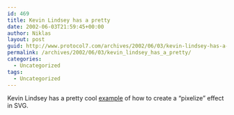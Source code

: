 ```yaml
---
id: 469
title: Kevin Lindsey has a pretty
date: 2002-06-03T21:59:45+00:00
author: Niklas
layout: post
guid: http://www.protocol7.com/archives/2002/06/03/kevin-lindsey-has-a-pretty/
permalink: /archives/2002/06/03/kevin_lindsey_has_a_pretty/
categories:
  - Uncategorized
tags:
  - Uncategorized
---
```

<div class='microid-97071f78f5233fe593ba48e2860bd29dae9c07f3'>
  <p>
    Kevin Lindsey has a pretty cool <a href="http://www.kevlindev.com/samples/pixelize/pixelize.svg">example</a> of how to create a &#8220;pixelize&#8221; effect in SVG.
  </p>
</div>
